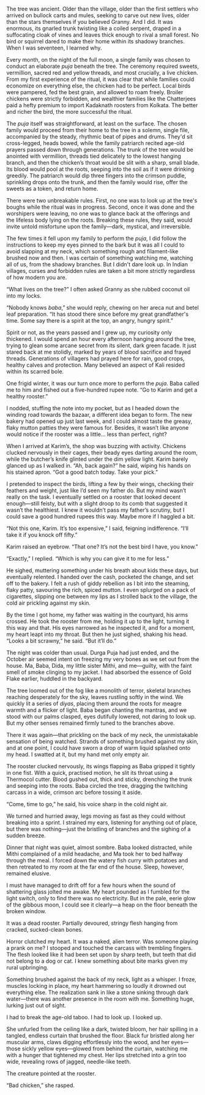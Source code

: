 The tree was ancient. Older than the village, older than the first settlers who arrived on bullock carts and mules, seeking to carve out new lives, older than the stars themselves if you believed Granny. And I did. It was enormous, its gnarled trunk twisting like a coiled serpent, draped in a suffocating cloak of vines and leaves thick enough to rival a small forest. No bird or squirrel dared to make their home within its shadowy branches. When I was seventeen, I learned why.

Every month, on the night of the full moon, a single family was chosen to conduct an elaborate *puja* beneath the tree. The ceremony required sweets, vermillion, sacred red and yellow threads, and most crucially, a live chicken. From my first experience of the ritual, it was clear that while families could economize on everything else, the chicken had to be perfect. Local birds were pampered, fed the best grain, and allowed to roam freely. Broiler chickens were strictly forbidden, and wealthier families like the Chatterjees paid a hefty premium to import Kadaknath roosters from Kolkata. The better and richer the bird, the more successful the ritual.

The *puja* itself was straightforward, at least on the surface. The chosen family would proceed from their home to the tree in a solemn, single file, accompanied by the steady, rhythmic beat of pipes and drums. They'd sit cross-legged, heads bowed, while the family patriarch recited age-old prayers passed down through generations. The trunk of the tree would be anointed with vermillion, threads tied delicately to the lowest hanging branch, and then the chicken’s throat would be slit with a sharp, small blade. Its blood would pool at the roots, seeping into the soil as if it were drinking greedily. The patriarch would dip three fingers into the crimson puddle, sprinkling drops onto the trunk, and then the family would rise, offer the sweets as a token, and return home.

There were two unbreakable rules. First, no one was to look up at the tree's boughs while the ritual was in progress. Second, once it was done and the worshipers were leaving, no one was to glance back at the offerings and the lifeless body lying on the roots. Breaking these rules, they said, would invite untold misfortune upon the family—dark, mystical, and irreversible.

The few times it fell upon my family to perform the *puja*, I did follow the instructions to keep my eyes pinned to the bark but it was all I could to avoid slapping at my neck, which something rough and filament-like brushed now and then. I was certain of something watching me, watching all of us, from the shadowy branches. But I didn't dare look up. In Indian villages, curses and forbidden rules are taken a bit more strictly regardless of how modern you are.

“What lives on the tree?” I often asked Granny as she rubbed coconut oil into my locks.

“Nobody knows *baba*,” she would reply, chewing on her areca nut and betel leaf preparation. “It has stood there since before my great grandfather's time. Some say there is a spirit at the top, an angry, hungry spirit.”

Spirit or not, as the years passed and I grew up, my curiosity only thickened. I would spend an hour every afternoon hanging around the tree, trying to glean some arcane secret from its silent, dark green facade. It just stared back at me stolidly, marked by years of blood sacrifice and frayed threads. Generations of villagers had prayed here for rain, good crops, healthy calves and protection. Many believed an aspect of Kali resided within its scarred bole. 

One frigid winter, it was our turn once more to perform the *puja*. Baba called me to him and fished out a five-hundred rupee note. “Go to Karim and get a healthy rooster.”

I nodded, stuffing the note into my pocket, but as I headed down the winding road towards the bazaar, a different idea began to form. The new bakery had opened up just last week, and I could almost taste the greasy, flaky mutton patties they were famous for. Besides, it wasn’t like anyone would notice if the rooster was a little... less than perfect, right?

When I arrived at Karim’s, the shop was buzzing with activity. Chickens clucked nervously in their cages, their beady eyes darting around the room, while the butcher’s knife glinted under the dim yellow light. Karim barely glanced up as I walked in. “Ah, back again?” he said, wiping his hands on his stained apron. “Got a good batch today. Take your pick.”

I pretended to inspect the birds, lifting a few by their wings, checking their feathers and weight, just like I’d seen my father do. But my mind wasn’t really on the task. I eventually settled on a rooster that looked decent enough—still feisty, but with a slight droop to its comb that suggested it wasn’t the healthiest. I knew it wouldn’t pass my father’s scrutiny, but I could save a good hundred rupees this way. Maybe more if I haggled a bit.

“Not this one, Karim. It’s too expensive,” I said, feigning indifference. “I’ll take it if you knock off fifty.”

Karim raised an eyebrow. “That one? It’s not the best bird I have, you know.”

“Exactly,” I replied. “Which is why you can give it to me for less.”

He sighed, muttering something under his breath about kids these days, but eventually relented. I handed over the cash, pocketed the change, and set off to the bakery. I felt a rush of giddy rebellion as I bit into the steaming, flaky patty, savouring the rich, spiced mutton. I even splurged on a pack of cigarettes, slipping one between my lips as I strolled back to the village, the cold air prickling against my skin.

By the time I got home, my father was waiting in the courtyard, his arms crossed. He took the rooster from me, holding it up to the light, turning it this way and that. His eyes narrowed as he inspected it, and for a moment, my heart leapt into my throat. But then he just sighed, shaking his head. “Looks a bit scrawny,” he said. “But it’ll do.”

The night was colder than usual. Durga Puja had just ended, and the October air seemed intent on freezing my very bones as we set out from the house. Ma, Baba, Dida, my little sister Mithi, and me—guilty, with the faint smell of smoke clinging to my jacket. I had absorbed the essence of Gold Flake earlier, huddled in the backyard.

The tree loomed out of the fog like a monolith of terror, skeletal branches reaching desperately for the sky, leaves rustling softly in the wind. We quickly lit a series of *diyas*, placing them around the roots for meagre warmth and a flicker of light. Baba began chanting the mantras, and we stood with our palms clasped, eyes dutifully lowered, not daring to look up. But my other senses remained firmly tuned to the branches above.

There it was again—that prickling on the back of my neck, the unmistakable sensation of being watched. Strands of something brushed against my skin, and at one point, I could have sworn a drop of warm liquid splashed onto my head. I swatted at it, but my hand met only empty air.

The rooster clucked nervously, its wings flapping as Baba gripped it tightly in one fist. With a quick, practised motion, he slit its throat using a Thermocol cutter. Blood gushed out, thick and sticky, drenching the trunk and seeping into the roots. Baba circled the tree, dragging the twitching carcass in a wide, crimson arc before tossing it aside.

“Come, time to go,” he said, his voice sharp in the cold night air.

We turned and hurried away, legs moving as fast as they could without breaking into a sprint. I strained my ears, listening for anything out of place, but there was nothing—just the bristling of branches and the sighing of a sudden breeze.

Dinner that night was quiet, almost sombre. Baba looked distracted, while Mithi complained of a mild headache, and Ma took her to bed halfway through the meal. I forced down the watery fish curry with potatoes and then retreated to my room at the far end of the house. Sleep, however, remained elusive.

I must have managed to drift off for a few hours when the sound of shattering glass jolted me awake. My heart pounded as I fumbled for the light switch, only to find there was no electricity. But in the pale, eerie glow of the gibbous moon, I could see it clearly—a heap on the floor beneath the broken window.

It was a dead rooster. Partially devoured, stringy flesh hanging from cracked, sucked-clean bones.

Horror clutched my heart. It was a naked, alien terror. Was someone playing a prank on me? I stooped and touched the carcass with trembling fingers. The flesh looked like it had been set upon by sharp teeth, but teeth that did not belong to a dog or cat. I knew something about bite marks given my rural upbringing. 

Something brushed against the back of my neck, light as a whisper. I froze, muscles locking in place, my heart hammering so loudly it drowned out everything else. The realization sank in like a stone sinking through dark water—there was another presence in the room with me. Something huge, lurking just out of sight.

I had to break the age-old taboo. I had to look up. I looked up.

She unfurled from the ceiling like a dark, twisted bloom, her hair spilling in a tangled, endless curtain that brushed the floor. Black fur bristled along her muscular arms, claws digging effortlessly into the wood, and her eyes—those sickly yellow eyes—glowed from behind the curtain, watching me with a hunger that tightened my chest. Her lips stretched into a grin too wide, revealing rows of jagged, needle-like teeth. 

The creature pointed at the rooster.

“Bad chicken,” she rasped. 